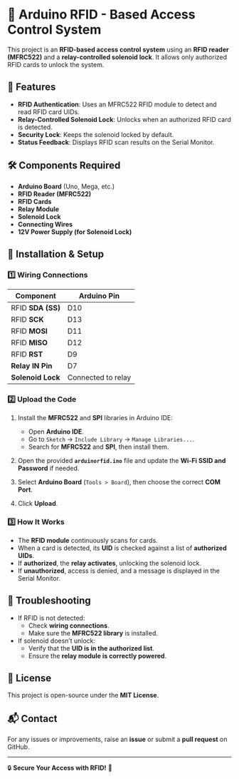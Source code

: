 # 🚀 Arduino RFID - Based Access Control System

This project is an **RFID-based access control system** using an **RFID reader (MFRC522)** and a **relay-controlled solenoid lock**. It allows only authorized RFID cards to unlock the system.

## 📌 Features
- **RFID Authentication**: Uses an MFRC522 RFID module to detect and read RFID card UIDs.
- **Relay-Controlled Solenoid Lock**: Unlocks when an authorized RFID card is detected.
- **Security Lock**: Keeps the solenoid locked by default.
- **Status Feedback**: Displays RFID scan results on the Serial Monitor.

## 🛠️ Components Required
- **Arduino Board** (Uno, Mega, etc.)
- **RFID Reader (MFRC522)**
- **RFID Cards**
- **Relay Module**
- **Solenoid Lock**
- **Connecting Wires**
- **12V Power Supply (for Solenoid Lock)**

## 📝 Installation & Setup

### 1️⃣ **Wiring Connections**
| Component | Arduino Pin |
|-----------|------------|
| RFID **SDA (SS)** | D10 |
| RFID **SCK** | D13 |
| RFID **MOSI** | D11 |
| RFID **MISO** | D12 |
| RFID **RST** | D9 |
| **Relay IN Pin** | D7 |
| **Solenoid Lock** | Connected to relay |

### 2️⃣ **Upload the Code**
1. Install the **MFRC522** and **SPI** libraries in Arduino IDE:
   - Open **Arduino IDE**.
   - Go to `Sketch` → `Include Library` → `Manage Libraries...`.
   - Search for **MFRC522** and **SPI**, then install them.
   
2. Open the provided **`arduinorfid.ino`** file and update the **Wi-Fi SSID and Password** if needed.

3. Select **Arduino Board** (`Tools > Board`), then choose the correct **COM Port**.

4. Click **Upload**.

### 3️⃣ **How It Works**
- The **RFID module** continuously scans for cards.
- When a card is detected, its **UID** is checked against a list of **authorized UIDs**.
- If **authorized**, the **relay activates**, unlocking the solenoid lock.
- If **unauthorized**, access is denied, and a message is displayed in the Serial Monitor.

## 🔧 Troubleshooting
- If RFID is not detected:
  - Check **wiring connections**.
  - Make sure the **MFRC522 library** is installed.
- If solenoid doesn’t unlock:
  - Verify that the **UID is in the authorized list**.
  - Ensure the **relay module is correctly powered**.

## 📜 License
This project is open-source under the **MIT License**.

## 📬 Contact
For any issues or improvements, raise an **issue** or submit a **pull request** on GitHub.

---
🔒 **Secure Your Access with RFID!** 🚀
